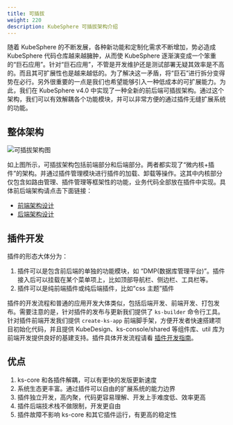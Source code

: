 ```yaml
---
title: 可插拔
weight: 220
description: KubeSphere 可插拔架构介绍
---
```


随着 KubeSphere 的不断发展，各种新功能和定制化需求不断增加，势必造成 KubeSphere 代码仓库越来越臃肿，从而使 KubeSphere 逐渐演变成一个笨重的“巨石应用”。针对“巨石应用”，不管是开发维护还是测试部署无疑其效率是不高的。而且其可扩展性也是越来越低的。为了解决这一矛盾，将“巨石”进行拆分变得势在必行。另外很重要的一点是我们也希望能够引入一种低成本的可扩展能力。为此，我们在 KubeSphere v4.0 中实现了一种全新的前后端可插拔架构。通过这个架构，我们可以有效解耦各个功能模块，并可以非常方便的通过插件无缝扩展系统的功能。


## 整体架构
![可插拔架构图](/images/plugin-arch/pluggable-arch.png)

如上图所示，可插拔架构包括前端部分和后端部分。两者都实现了“微内核+插件”的架构。并通过插件管理模块进行插件的加载、卸载等操作。这其中内核部分仅包含如路由管理、插件管理等框架性的功能，业务代码全部放在插件中实现。具体前后端架构请点击下面链接：

* [前端架构设计](./frontend-pluggable-architecture)
* [后端架构设计](./backend-pluggable-architecture)

## 插件开发

插件的形态大体分为：
1. 插件可以是包含前后端的单独的功能模块，如 “DMP(数据库管理平台)”。插件接入后可以挂载在某个菜单项上，比如顶部导航栏、侧边栏、工具栏等。
2. 插件可以是纯前端插件或纯后端插件，比如“css 主题”插件

插件的开发流程和普通的应用开发大体类似，包括后端开发、前端开发、打包发布。需要注意的是，针对插件的发布与更新我们提供了 `ks-builder` 命令行工具。针对插件前端开发我们提供 `create-ks-app` 前端脚手架，方便开发者快速搭建项目初始化代码，并且提供 KubeDesign、ks-console/shared 等组件库、util 库为前端开发提供良好的基建支持。插件具体开发流程请看 [插件开发指南](../../plugin-develoment-guide)。

## 优点

1. ks-core 和各插件解耦，可以有更快的发版更新速度
2. 系统生态更丰富。通过插件可以自由的扩展系统的能力边界
3. 插件独立开发，高内聚，代码更容易理解、开发上手难度低、效率更高
4. 插件后端技术栈不做限制，开发更自由
5. 插件故障不影响 ks-core 和其它插件运行，有更高的稳定性
